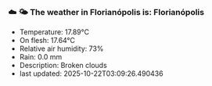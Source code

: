 ### ☁️ 🌤️  The weather in Florianópolis is: Florianópolis

- Temperature: 17.89°C
- On flesh: 17.64°C
- Relative air humidity: 73%
- Rain: 0.0 mm
- Description: Broken clouds
- last updated: 2025-10-22T03:09:26.490436
